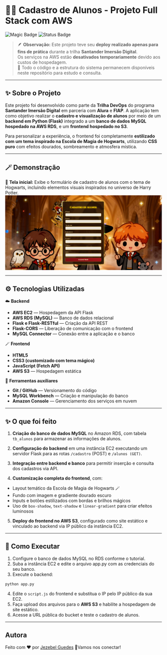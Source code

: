 # 🧙‍♀️ Cadastro de Alunos - Projeto Full Stack com AWS


![Magic Badge](https://img.shields.io/badge/✨%20Projeto%20com%20AWS-%F0%9F%8E%AD-darkred)
![Status Badge](https://img.shields.io/badge/Status-Deploy%20desativado%20%7C%20Prática%20acadêmica-8B0000?style=flat-square)

> 🪶 **Observação:** Este projeto teve seu **deploy realizado apenas para fins de prática** durante a trilha **Santander Imersão Digital**.  
> Os serviços na AWS estão **desativados temporariamente** devido aos custos de hospedagem.  
> 🔮 Todo o código e a estrutura do sistema permanecem disponíveis neste repositório para estudo e consulta.

--- 
## ✨ Sobre o Projeto
Este projeto foi desenvolvido como parte da **Trilha DevOps** do programa **Santander Imersão Digital** em parceria com **Alura** e **FIAP**.
A aplicação tem como objetivo realizar o **cadastro e visualização de alunos** por meio de um **backend em Python (Flask)** integrado a um **banco de dados MySQL hospedado na AWS RDS**, e um **frontend hospedado no S3**.

Para personalizar a experiência, o frontend foi completamente **estilizado com um tema inspirado na Escola de Magia de Hogwarts**, utilizando **CSS puro** com efeitos dourados, sombreamento e atmosfera mística.

---

## 🪄 Demonstração

📸 **Tela inicial:**
Exibe o formulário de cadastro de alunos com o tema de Hogwarts, incluindo elementos visuais inspirados no universo de Harry Potter.
<img src="./screenshots/preview.png" alt="Prévia do Cadastro de Alunos" width="600">

--- 

## ⚙️ Tecnologias Utilizadas

 ☁️ **Backend**
- **AWS EC2** — Hospedagem da API Flask
- **AWS RDS (MySQL)** — Banco de dados relacional
- **Flask e Flask-RESTful** — Criação da API REST
- **Flask-CORS** — Liberação de comunicação com o frontend
- **MySQL Connector** — Conexão entre a aplicação e o banco

🪄 **Frontend**
- **HTML5**
- **CSS3 (customizado com tema mágico)**
- **JavaScript (Fetch API)**
- **AWS S3** — Hospedagem estática

 🧰 **Ferramentas auxiliares**
- **Git / GitHub** — Versionamento do código
- **MySQL Workbench** — Criação e manipulação do banco
- **Amazon Console** — Gerenciamento dos serviços em nuvem

---

## ✨ O que foi feito
1. **Criação do banco de dados MySQL** no Amazon RDS, com tabela `tb_alunos` para armazenar as informações de alunos.

2. **Configuração do backend** em uma instância EC2 executando um servidor Flask para as rotas `/cadastro` (POST) e `/alunos (GET)`.

3. **Integração entre backend e banco** para permitir inserção e consulta dos cadastros via API.

4. **Customização completa do frontend**, com:

- Layout temático da Escola de Magia de Hogwarts 🪄
- Fundo com imagem e gradiente dourado escuro
- Inputs e botões estilizados com bordas e brilhos mágicos
- Uso de `box-shadow`, `text-shadow` e `linear-gradient` para criar efeitos luminosos

5. **Deploy do frontend no AWS S3**, configurado como site estático e vinculado ao backend via IP público da instância EC2.

---

## 🚀 Como Executar
1. Configure o banco de dados MySQL no RDS conforme o tutorial.
2. Suba a instância EC2 e edite o arquivo app.py com as credenciais do seu banco.
3. Execute o backend:

```bash
python app.py
```
4. Edite o `script.js` do frontend e substitua o IP pelo IP público da sua EC2.
5. Faça upload dos arquivos para o **AWS S3** e habilite a hospedagem de site estático.
6. Acesse a URL pública do bucket e teste o cadastro de alunos.

---
##  Autora
Feito com ❤️ por [Jezebel Guedes](https://www.linkedin.com/in/jezebel-guedes/) 👋Vamos nos conectar!
